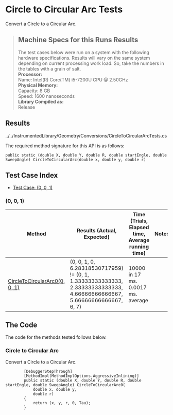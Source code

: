 # Circle to Circular Arc Tests

Convert a Circle to a Circular Arc.

> ## Machine Specs for this Runs Results
> The test cases below were run on a system with the following hardware specifications. Results will vary on the same system depending on current processing work load. So, take the numbers in the tables with a grain of salt.  
> **Processor:**  
> Name: Intel(R) Core(TM) i5-7200U CPU @ 2.50GHz  
  > **Physical Memory:**  
> Capacity: 8 GB  
> Speed: 1600 nanoseconds  
  > **Library Compiled as:**  
> Release  

## Results

../../InstrumentedLibrary/Geometry/Conversions/CircleToCircularArcTests.cs

The required method signature for this API is as follows:

```CSharp
public static (double X, double Y, double R, double startEngle, double SweepAngle) CircleToCircularArc(double x, double y, double r)
```

## Test Case Index

- [Test Case: (0, 0, 1)](#0,-0,-1)

### (0, 0, 1)

| Method | Results (Actual, Expected) | Time (Trials, Elapsed time, Average running time) | Notes |
|---|---|---|---|
| [CircleToCircularArc0(0, 0, 1)](#Circle-to-Circular-Arc) | (0, 0, 1, 0, 6.28318530717959) != (0, 1, 1.33333333333333, 2.33333333333333, 4.66666666666667, 5.66666666666667, 6, 7) | 10000 in 17 ms. 0.0017 ms. average |  |

## The Code

The code for the methods tested follows below.

### Circle to Circular Arc

Convert a Circle to a Circular Arc.  

```CSharp
        [DebuggerStepThrough]
        [MethodImpl(MethodImplOptions.AggressiveInlining)]
        public static (double X, double Y, double R, double startEngle, double SweepAngle) CircleToCircularArc0(
            double x, double y,
            double r)
        {
            return (x, y, r, 0, Tau);
        }
```

